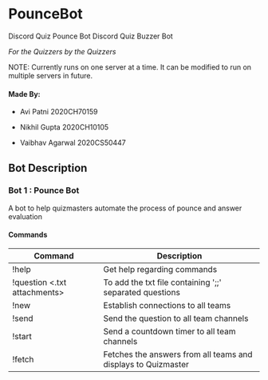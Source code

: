 # PounceBot
Discord Quiz Pounce Bot
Discord Quiz Buzzer Bot

*For the Quizzers by the Quizzers*

NOTE: Currently runs on one server at a time. It can be modified to run on multiple servers in future.

#### Made By:

* Avi Patni 2020CH70159

* Nikhil Gupta 2020CH10105

* Vaibhav Agarwal 2020CS50447

## Bot Description

### Bot 1 : Pounce Bot

A bot to help quizmasters automate the process of pounce and answer evaluation

#### Commands
| Command | Description |
| ------- | ----------- |
| !help | Get help regarding commands |
| !question <.txt attachments> | To add the txt file containing ';;' separated questions |
| !new | Establish connections to all teams |
| !send <Question Number> | Send the question to all team channels |
| !start <Time in seconds> | Send a countdown timer to all team channels |
| !fetch | Fetches the answers from all teams and displays to Quizmaster |
  
